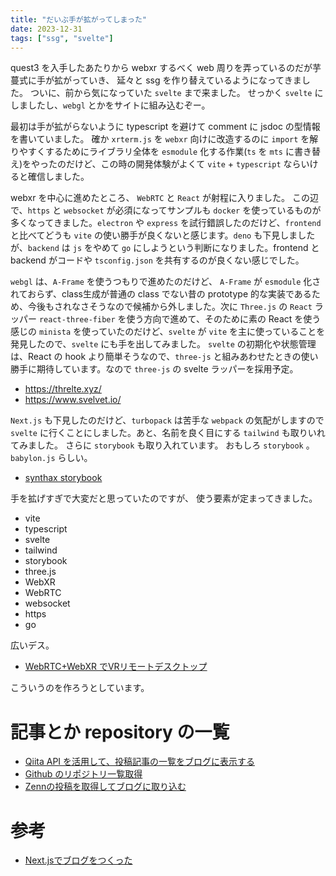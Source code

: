 ```yaml
---
title: "だいぶ手が拡がってしまった"
date: 2023-12-31
tags: ["ssg", "svelte"]
---
```


quest3 を入手したあたりから webxr するべく web 周りを弄っているのだが芋蔓式に手が拡がっていき、 延々と ssg を作り替えているようになってきました。
ついに、前から気になっていた `svelte` まで来ました。
せっかく `svelte` にしましたし、`webgl` とかをサイトに組み込むぞー。

最初は手が拡がらないように typescript を避けて comment に jsdoc の型情報を書いていました。 確か `xrterm.js` を `webxr` 向けに改造するのに `import` を解りやすくするためにライブラリ全体を `esmodule` 化する作業(`ts` を `mts` に書き替え)をやったのだけど、この時の開発体験がよくて `vite` + `typescript` ならいけると確信しました。

webxr を中心に進めたところ、 `WebRTC` と `React` が射程に入りました。
この辺で、`https` と `websocket` が必須になってサンプルも `docker` を使っているものが多くなってきました。`electron` や `express` を試行錯誤したのだけど、`frontend` と比べてどうも `vite` の使い勝手が良くないと感じます。`deno` も下見しましたが、`backend` は `js` をやめて `go` にしようという判断になりました。frontend と backend がコードや `tsconfig.json` を共有するのが良くない感じでした。

`webgl` は、`A-Frame` を使うつもりで進めたのだけど、 `A-Frame` が `esmodule` 化されておらず、class生成が普通の class でない昔の prototype 的な実装であるため、今後もされなさそうなので候補から外しました。次に `Three.js` の `React` ラッパー `react-three-fiber` を使う方向で進めて、そのために素の React を使う感じの `minista` を使っていたのだけど、`svelte` が `vite` を主に使っていることを発見したので、`svelte` にも手を出してみました。 `svelte` の初期化や状態管理は、React の hook より簡単そうなので、`three-js` と組みあわせたときの使い勝手に期待しています。なので `three-js` の svelte ラッパーを採用予定。

- https://threlte.xyz/
- https://www.svelvet.io/

`Next.js` も下見したのだけど、`turbopack` は苦手な `webpack` の気配がしますので `svelte` に行くことにしました。あと、名前を良く目にする `tailwind` も取りいれてみました。 さらに `storybook` も取り入れています。
おもしろ `storybook` 。 `babylon.js` らしい。

- [synthax storybook](https://62f6421c021f127287edd8fb-exirtzhlnf.chromatic.com/?path=/story/introduction--story)

手を拡げすぎで大変だと思っていたのですが、
使う要素が定まってきました。

- vite
- typescript
- svelte
- tailwind
- storybook
- three.js
- WebXR
- WebRTC
- websocket
- https
- go

広いデス。

- [WebRTC+WebXR でVRリモートデスクトップ](https://qiita.com/binzume/items/52a4f4be5c316753e1b1)

こういうのを作ろうとしています。

# 記事とか repository の一覧

- [Qiita API を活用して、投稿記事の一覧をブログに表示する](https://geeawa.vercel.app/articles/get-qiita-posts-using-api)
- [Github のリポジトリ一覧取得](https://koko206.hatenablog.com/entry/2021/08/21/160949)
- [Zennの投稿を取得してブログに取り込む](https://zenn.dev/niiharamegumu/articles/8f00cfdf9753d1)

# 参考

- [Next.jsでブログをつくった](https://www.haxibami.net/blog/posts/blog-renewal)

